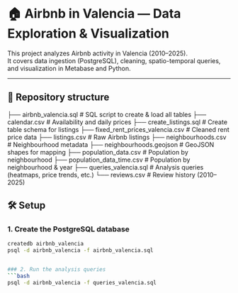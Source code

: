 # 🏠 Airbnb in Valencia — Data Exploration & Visualization

This project analyzes Airbnb activity in Valencia (2010–2025).  
It covers data ingestion (PostgreSQL), cleaning, spatio-temporal queries, and visualization in Metabase and Python.

---

## 📂 Repository structure

├── airbnb_valencia.sql              # SQL script to create & load all tables
├── calendar.csv                     # Availability and daily prices
├── create_listings.sql              # Create table schema for listings
├── fixed_rent_prices_valencia.csv   # Cleaned rent price data
├── listings.csv                     # Raw Airbnb listings
├── neighbourhoods.csv               # Neighbourhood metadata
├── neighbourhoods.geojson           # GeoJSON shapes for mapping
├── population_data.csv              # Population by neighbourhood
├── population_data_time.csv         # Population by neighbourhood & year
├── queries_valencia.sql             # Analysis queries (heatmaps, price trends, etc.)
└── reviews.csv                      # Review history (2010–2025)

## 🛠️ Setup

### 1. Create the PostgreSQL database
```bash
createdb airbnb_valencia
psql -d airbnb_valencia -f airbnb_valencia.sql


### 2. Run the analysis queries
```bash
psql -d airbnb_valencia -f queries_valencia.sql
